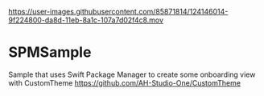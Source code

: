 

https://user-images.githubusercontent.com/85871814/124146014-9f224800-da8d-11eb-8a1c-107a7d02f4c8.mov

# SPMSample

Sample that uses Swift Package Manager to create some onboarding view with CustomTheme https://github.com/AH-Studio-One/CustomTheme

